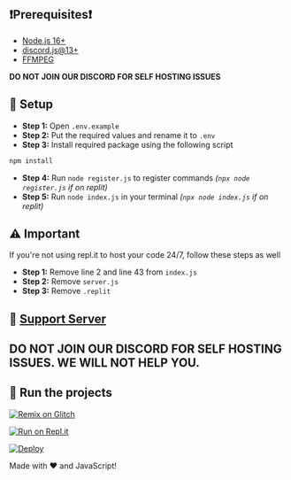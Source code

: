 ## ❗Prerequisites❗
- [Node.js 16+](https://nodejs.org/en/download/)
- [discord.js@13+](https://discord.js.org/#/)
- [FFMPEG](https://ffmpeg.org/download.html)

**DO NOT JOIN OUR DISCORD FOR SELF HOSTING ISSUES**

## 📝 Setup
- **Step 1:** Open `.env.example`
- **Step 2:** Put the required values and rename it to `.env`
- **Step 3:** Install required package using the following script
```js
npm install
```
- **Step 4:** Run `node register.js` to register commands *(`npx node register.js` if on replit)*
- **Step 5:** Run `node index.js` in your terminal *(`npx node index.js` if on replit)*

## ⚠️ Important
If you're not using repl.it to host your code 24/7, follow these steps as well
- **Step 1:** Remove line 2 and line 43 from `index.js`
- **Step 2:** Remove `server.js`
- **Step 3:** Remove `.replit`

## 📝 [Support Server](https://discord.gg/nZRMdQeK6m)

## **DO NOT JOIN OUR DISCORD FOR SELF HOSTING ISSUES. WE WILL NOT HELP YOU.**

## 💨 Run the projects

[![Remix on Glitch](https://cdn.glitch.com/2703baf2-b643-4da7-ab91-7ee2a2d00b5b%2Fremix-button.svg)](https://glitch.com/edit/#!/import/github/Grizz1e/HimalV2)

[![Run on Repl.it](https://repl.it/badge/github/Grizz1e/HimalV2)](https://repl.it/github/Grizz1e/HimalV2)

[![Deploy](https://www.herokucdn.com/deploy/button.svg)](https://heroku.com/deploy?template=https://github.com/Grizz1e/HimalV2)

Made with ❤️ and JavaScript!
